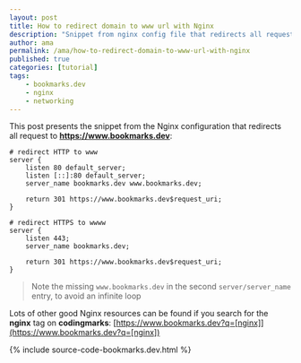 ```yaml
---
layout: post
title: How to redirect domain to www url with Nginx
description: "Snippet from nginx config file that redirects all requests (http and https) to the www URL"
author: ama
permalink: /ama/how-to-redirect-domain-to-www-url-with-nginx
published: true
categories: [tutorial]
tags:
    - bookmarks.dev
    - nginx
    - networking
---
```


This post presents the snippet from the Nginx configuration that redirects all request to **https://www.bookmarks.dev**:

```
# redirect HTTP to www
server {
    listen 80 default_server;
    listen [::]:80 default_server;
    server_name bookmarks.dev www.bookmarks.dev;

    return 301 https://www.bookmarks.dev$request_uri;
}

# redirect HTTPS to wwww
server {
    listen 443;
    server_name bookmarks.dev;

    return 301 https://www.bookmarks.dev$request_uri;
}
```

> Note the missing `www.bookmarks.dev` in the second `server/server_name` entry, to avoid an infinite loop

Lots of other good Nginx resources can be found if you search for the **nginx** tag on **codingmarks**: [https://www.bookmarks.dev?q=[nginx]](https://www.bookmarks.dev?q=[nginx])

{% include source-code-bookmarks.dev.html %}

